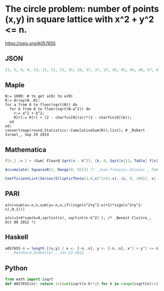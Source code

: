 # The circle problem: number of points \(x,y\) in square lattice with x^2 \+ y^2 <\= n\.
https://oeis.org/A057655
## JSON
```JSON
[1, 5, 9, 9, 13, 21, 21, 21, 25, 29, 37, 37, 37, 45, 45, 45, 49, 57, 61, 61, 69, 69, 69, 69, 69, 81, 89, 89, 89, 97, 97, 97, 101, 101, 109, 109, 113, 121, 121, 121, 129, 137, 137, 137, 137, 145, 145, 145, 145, 149, 161, 161, 169, 177, 177, 177]
```
## Maple
```Maple
N:= 1000: # to get a(0) to a(N)
R:= Array(0..N):
for a from 0 to floor(sqrt(N)) do
  for b from 0 to floor(sqrt(N-a^2)) do
    r:= a^2 + b^2;
    R[r]:= R[r] + (2 - charfcn[0](a))*(2 - charfcn[0](b));
  od
od:
convert(map(round,Statistics:-CumulativeSum(R)),list); # _Robert Israel_, Sep 29 2014
```
## Mathematica
```Mathematica
f[n_] := 1 + 4Sum[ Floor@ Sqrt[n - k^2], {k, 0, Sqrt[n]}]; Table[ f[n], {n, 0, 60}] (* _Robert G. Wilson v_, Jun 16 2006 *)
```
```Mathematica
Accumulate[ SquaresR[2, Range[0, 55]]] (* _Jean-François Alcover_, Feb 24 2012 *)
```
```Mathematica
CoefficientList[Series[EllipticTheta[3,0,x]^2/(1-x), {x, 0, 100}], x] (* _Vaclav Kotesovec_, Sep 29 2014 after _Robert Israel_ *)
```
## PARI
```PARI
a(n)=sum(x=-n,n,sum(y=-n,n,if((sign(x^2+y^2-n)+1)*sign(x^2+y^2-n),0,1)))
```
```PARI
a(n)=1+4*sum(k=0,sqrtint(n), sqrtint(n-k^2) ); /* _Benoit Cloitre_, Oct 08 2012 */
```
## Haskell
```Haskell
a057655 n = length [(x,y) | x <- [-n..n], y <- [-n..n], x^2 + y^2 <= n]
-- _Reinhard Zumkeller_, Jan 23 2012
```
## Python
```Python
from math import isqrt
def A057655(n): return 1+(sum(isqrt(n-k**2) for k in range(isqrt(n)+1))<<2) # _Chai Wah Wu_, Jul 31 2023
```
